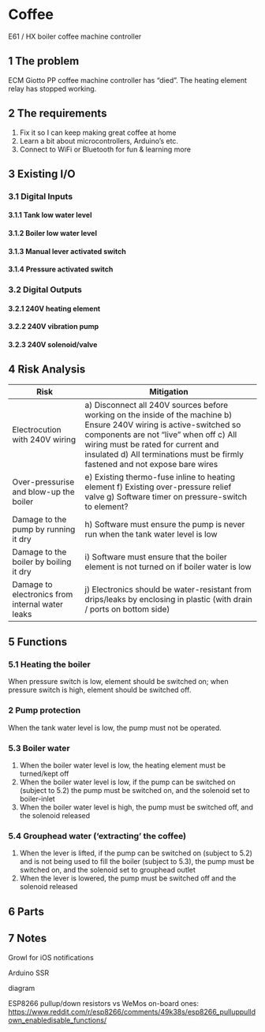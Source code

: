 # Coffee
E61 / HX boiler coffee machine controller

## 1 The problem
ECM Giotto PP coffee machine controller has “died”. The heating element relay has stopped working.
## 2 The requirements
1. Fix it so I can keep making great coffee at home
2. Learn a bit about microcontrollers, Arduino’s etc.
3. Connect to WiFi or Bluetooth for fun & learning more
## 3 Existing I/O
### 3.1 Digital Inputs
#### 3.1.1 Tank low water level
#### 3.1.2 Boiler low water level
#### 3.1.3 Manual lever activated switch
#### 3.1.4 Pressure activated switch
### 3.2 Digital Outputs
#### 3.2.1 240V heating element
#### 3.2.2 240V vibration pump
#### 3.2.3 240V solenoid/valve
## 4 Risk Analysis
Risk | Mitigation
---- | ----------
Electrocution with 240V wiring | a)	Disconnect all 240V sources before working on the inside of the machine b)	Ensure 240V wiring is active-switched so components are not “live” when off c)	All wiring must be rated for current and insulated d)	All terminations must be firmly fastened and not expose bare wires
Over-pressurise and blow-up the boiler | e)	Existing thermo-fuse inline to heating element f)	Existing over-pressure relief valve g)	Software timer on pressure-switch to element?
Damage to the pump by running it dry | h)	Software must ensure the pump is never run when the tank water level is low
Damage to the boiler by boiling it dry | i)	Software must ensure that the boiler element is not turned on if boiler water is low
Damage to electronics from internal water leaks | j)	Electronics should be water-resistant from drips/leaks by enclosing in plastic (with drain / ports on bottom side)
## 5 Functions
### 5.1 Heating the boiler
When pressure switch is low, element should be switched on; when pressure switch is high, element should be switched off.
### 2 Pump protection
When the tank water level is low, the pump must not be operated.
### 5.3 Boiler water
1. When the boiler water level is low, the heating element must be turned/kept off
2. When the boiler water level is low, if the pump can be switched on (subject to 5.2) the pump must be switched on, and the solenoid set to boiler-inlet
3. When the boiler water level is high, the pump must be switched off, and the solenoid released
### 5.4 Grouphead water (‘extracting’ the coffee)
1. When the lever is lifted, if the pump can be switched on (subject to 5.2) and is not being used to fill the boiler (subject to 5.3), the pump must be switched on, and the solenoid set to grouphead outlet
2. When the lever is lowered, the pump must be switched off and the solenoid released
## 6 Parts
 
## 7 Notes
Growl for iOS notifications

Arduino SSR

diagram


ESP8266 pullup/down resistors vs WeMos on-board ones:
https://www.reddit.com/r/esp8266/comments/49k38s/esp8266_pulluppulldown_enabledisable_functions/
